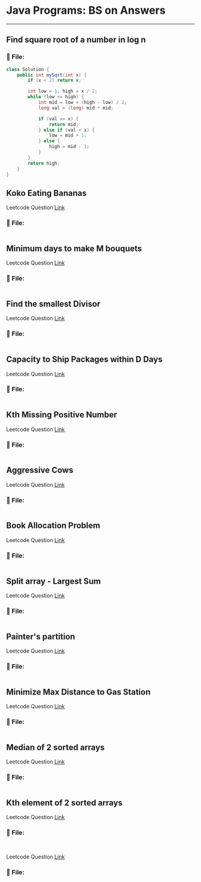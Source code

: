 # Java Programs: BS on Answers

---

##  Find square root of a number in log n

### 📄 File:
```java
class Solution {
    public int mySqrt(int x) {
        if (x < 2) return x;

        int low = 1, high = x / 2;
        while (low <= high) {
            int mid = low + (high - low) / 2;
            long val = (long) mid * mid;

            if (val == x) {
                return mid;
            } else if (val < x) {
                low = mid + 1;
            } else {
                high = mid - 1;
            }
        }
        return high;
    }
}
```

##  Koko Eating Bananas
Leetcode Question [Link]()
### 📄 File:
```java

```

##  Minimum days to make M bouquets 
Leetcode Question [Link]()
### 📄 File:
```java

```

##  Find the smallest Divisor
Leetcode Question [Link]()
### 📄 File:
```java

```

##  Capacity to Ship Packages within D Days
Leetcode Question [Link]()
### 📄 File:
```java

```

##  Kth Missing Positive Number 
Leetcode Question [Link]()
### 📄 File:
```java

```

##  Aggressive Cows
Leetcode Question [Link]()
### 📄 File:
```java

```

## Book Allocation Problem
Leetcode Question [Link]()
### 📄 File:
```java

```

##  Split array - Largest Sum
Leetcode Question [Link]()
### 📄 File:
```java

```

##  Painter's partition
Leetcode Question [Link]()
### 📄 File:
```java

```


##  Minimize Max Distance to Gas Station
Leetcode Question [Link]()
### 📄 File:
```java

```


##  Median of 2 sorted arrays
Leetcode Question [Link]()
### 📄 File:
```java

```


##  Kth element of 2 sorted arrays
Leetcode Question [Link]()
### 📄 File:
```java

```



##  
Leetcode Question [Link]()
### 📄 File:
```java

```